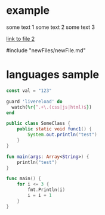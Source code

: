 # example
some text 1
some text 2
some text 3

[link to file 2](/pages/newFile2.html "page 2")

#include "newFiles/newFile.md"

# languages sample 

```javascript
const val = "123"
```

```ruby
guard 'livereload' do
  watch(%r{^.+\.(css|js|html)$})
end
```

```java
public class SomeClass {
	public static void func1() {
    	System.out.println("test")
    }
}
```

```kotlin
fun main(args: Array<String>) {
	println("test")
}
```

```go
func main() {
    for i <= 3 {
        fmt.Println(i)
        i = i + 1
    }
}
```